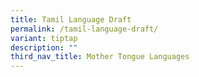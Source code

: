 ```yaml
---
title: Tamil Language Draft
permalink: /tamil-language-draft/
variant: tiptap
description: ""
third_nav_title: Mother Tongue Languages
---
```

<p></p>